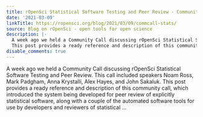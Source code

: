```yaml
---
title: rOpenSci Statistical Software Testing and Peer Review - Community Call Summary
date: '2021-03-09'
linkTitle: https://ropensci.org/blog/2021/03/09/commcall-stats/
source: Blog on rOpenSci - open tools for open science
description: |-
  A week ago we held a Community Call discussing rOpenSci Statistical Software Testing and Peer Review. This call included speakers Noam Ross, Mark Padgham, Anna Krystalli, Alex Hayes, and John Sakaluk.
  This post provides a ready reference and description of this community call, which introduced the system being developed for peer review of explicitly statistical software, along with a couple of the automated software tools for use by developers and reviewers of statistical ...
disable_comments: true
---
```

A week ago we held a Community Call discussing rOpenSci Statistical Software Testing and Peer Review. This call included speakers Noam Ross, Mark Padgham, Anna Krystalli, Alex Hayes, and John Sakaluk.
This post provides a ready reference and description of this community call, which introduced the system being developed for peer review of explicitly statistical software, along with a couple of the automated software tools for use by developers and reviewers of statistical ...
